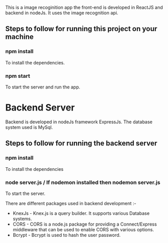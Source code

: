 This is a image recoginition app the front-end is developed in ReactJS and backend in nodeJs.
It uses the image recognition api.

## Steps to follow for running this project on your machine

### npm install
To install the dependencies.

### npm start
To start the server and run the app.

# Backend Server

Backend is developed in nodeJs framework ExpressJs. The database system used is MySql.

## Steps to follow for running the backend server

### npm install
To install the dependencies

### node server.js / If nodemon installed then nodemon server.js
To start the server.

There are different packages used in backend development :-

* KnexJs - Knex.js is a query builder. It supports various Database systems.
* CORS - CORS is a node.js package for providing a Connect/Express middleware that can be used to enable CORS with various options.
* Bcrypt - Bcrypt is used to hash the user password.
